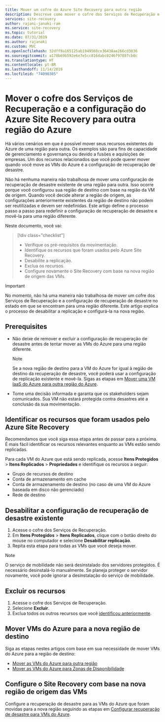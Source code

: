 ```yaml
---
title: Mover um cofre do Azure Site Recovery para outra região
description: Descreve como mover o cofre dos Serviços de Recuperação e o Azure Site Recovery para outra região do Azure
services: site-recovery
author: rajani-janaki-ram
ms.service: site-recovery
ms.topic: tutorial
ms.date: 07/31/2019
ms.author: rajanaki
ms.custom: MVC
ms.openlocfilehash: 32dff9a165125ab1949560ce36438ae266cd3036
ms.sourcegitcommit: a170b69b592e6e7e5cc816dabc0246f97897cb0c
ms.translationtype: HT
ms.contentlocale: pt-BR
ms.lasthandoff: 11/14/2019
ms.locfileid: "74090305"
---
```

# <a name="move-a-recovery-services-vault-and-azure-site-recovery-configuration-to-another-azure-region"></a>Mover o cofre dos Serviços de Recuperação e a configuração do Azure Site Recovery para outra região do Azure

Há vários cenários em que é possível mover seus recursos existentes do Azure de uma região para outra. Os exemplos são para fins de capacidade de gerenciamento e governança ou devido a fusões e aquisições de empresas. Um dos recursos relacionados que você pode querer mover quando você move as VMs do Azure é a configuração de recuperação de desastre. 

Não há nenhuma maneira não trabalhosa de mover uma configuração de recuperação de desastre existente de uma região para outra. Isso ocorre porque você configurou sua região de destino com base na região da VM de origem. Quando você decide alterar a região de origem, as configurações anteriormente existentes da região de destino não podem ser reutilizadas e devem ser redefinidas. Este artigo define o processo passo a passo para redefinir a configuração de recuperação de desastre e movê-la para uma região diferente.

Neste documento, você vai:

> [!div class="checklist"]
> * Verifique os pré-requisitos da movimentação.
> * Identifique os recursos que foram usados pelo Azure Site Recovery.
> * Desabilite a replicação.
> * Exclua os recursos.
> * Configure novamente o Site Recovery com base na nova região de origem das VMs.

> [!IMPORTANT]
> No momento, não há uma maneira não trabalhosa de mover um cofre dos Serviços de Recuperação e a configuração de recuperação de desastre no estado em que se encontram para uma região diferente. Este artigo explica o processo de desabilitar a replicação e configurá-la na nova região.

## <a name="prerequisites"></a>Prerequisites

- Não deixe de remover e excluir a configuração de recuperação de desastre antes de tentar mover as VMs do Azure para uma região diferente. 

  > [!NOTE]
  > Se a nova região de destino para a VM do Azure for igual à região de destino da recuperação de desastre, você poderá usar a configuração de replicação existente e movê-la. Sigas as etapas em [Mover uma VM IaaS do Azure para outra região do Azure](azure-to-azure-tutorial-migrate.md).

- Tome uma decisão informada e garanta que os stakeholders sejam comunicados. Sua VM não estará protegida contra desastres até a conclusão da sua movimentação.

## <a name="identify-the-resources-that-were-used-by-azure-site-recovery"></a>Identificar os recursos que foram usados pelo Azure Site Recovery
Recomendamos que você siga essa etapa antes de passar para a próxima. É mais fácil identificar os recursos relevantes enquanto as VMs estão sendo replicadas.

Para cada VM do Azure que está sendo replicada, acesse **Itens Protegidos** > **Itens Replicados** > **Propriedades** e identifique os recursos a seguir:

- Grupo de recursos de destino
- Conta de armazenamento em cache
- Conta de armazenamento de destino (no caso de uma VM do Azure baseada em disco não gerenciado) 
- Rede de destino


## <a name="disable-the-existing-disaster-recovery-configuration"></a>Desabilitar a configuração de recuperação de desastre existente

1. Acesse o cofre dos Serviços de Recuperação.
2. Em **Itens Protegidos** > **Itens Replicados**, clique com o botão direito do mouse no computador e selecione **Desabilitar replicação**.
3. Repita esta etapa para todas as VMs que você deseja mover.

> [!NOTE]
> O serviço de mobilidade não será desinstalado dos servidores protegidos. É necessário desinstalá-lo manualmente. Se planeja proteger o servidor novamente, você pode ignorar a desinstalação do serviço de mobilidade.

## <a name="delete-the-resources"></a>Excluir os recursos

1. Acesse o cofre dos Serviços de Recuperação.
2. Selecione **Excluir**.
3. Exclua todos os outros recursos que você [identificou anteriormente](#identify-the-resources-that-were-used-by-azure-site-recovery).
 
## <a name="move-azure-vms-to-the-new-target-region"></a>Mover VMs do Azure para a nova região de destino

Siga as etapas nestes artigos com base em sua necessidade de mover VMs do Azure para a região de destino:

- [Mover as VMs do Azure para outra região](azure-to-azure-tutorial-migrate.md)
- [Mover as VMs do Azure para Zonas de Disponibilidade](move-azure-VMs-AVset-Azone.md)

## <a name="set-up-site-recovery-based-on-the-new-source-region-for-the-vms"></a>Configure o Site Recovery com base na nova região de origem das VMs

Configure a recuperação de desastre para as VMs do Azure que foram movidas para a nova região seguindo as etapas em [Configurar recuperação de desastre para VMs do Azure](azure-to-azure-tutorial-enable-replication.md).
